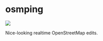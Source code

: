 osmping
=======

![](http://farm9.staticflickr.com/8506/8471613372_08f1f987e6_b.jpg)

Nice-looking realtime OpenStreetMap edits.
